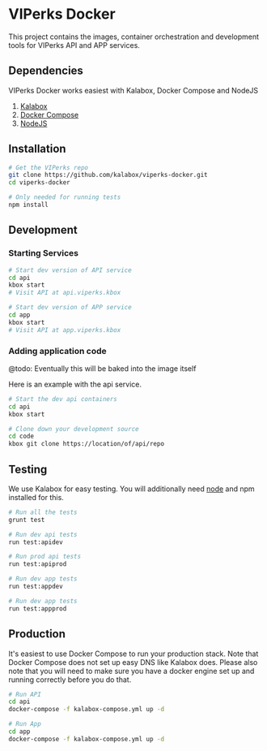 VIPerks Docker
==============

This project contains the images, container orchestration and development tools
for VIPerks API and APP services.

Dependencies
------------

VIPerks Docker works easiest with Kalabox, Docker Compose and NodeJS

  1. [Kalabox](https://github.com/kalabox/kalabox)
  2. [Docker Compose](https://docs.docker.com/compose/)
  3. [NodeJS](https://nodejs.org)

Installation
------------

```bash
# Get the VIPerks repo
git clone https://github.com/kalabox/viperks-docker.git
cd viperks-docker

# Only needed for running tests
npm install
```

Development
-----------

### Starting Services

```bash
# Start dev version of API service
cd api
kbox start
# Visit API at api.viperks.kbox

# Start dev version of APP service
cd app
kbox start
# Visit API at app.viperks.kbox

```

### Adding application code

@todo: Eventually this will be baked into the image itself

Here is an example with the api service.

```bash
# Start the dev api containers
cd api
kbox start

# Clone down your development source
cd code
kbox git clone https://location/of/api/repo
```

Testing
-------

We use Kalabox for easy testing. You will additionally need [node](http://nodejs.org) and
npm installed for this.

```bash
# Run all the tests
grunt test

# Run dev api tests
run test:apidev

# Run prod api tests
run test:apiprod

# Run dev app tests
run test:appdev

# Run dev app tests
run test:appprod
```

Production
----------

It's easiest to use Docker Compose to run your production stack. Note that
Docker Compose does not set up easy DNS like Kalabox does. Please also note
that you will need to make sure you have a docker engine set up and running
correctly before you do that.

```bash
# Run API
cd api
docker-compose -f kalabox-compose.yml up -d

# Run App
cd app
docker-compose -f kalabox-compose.yml up -d
```

